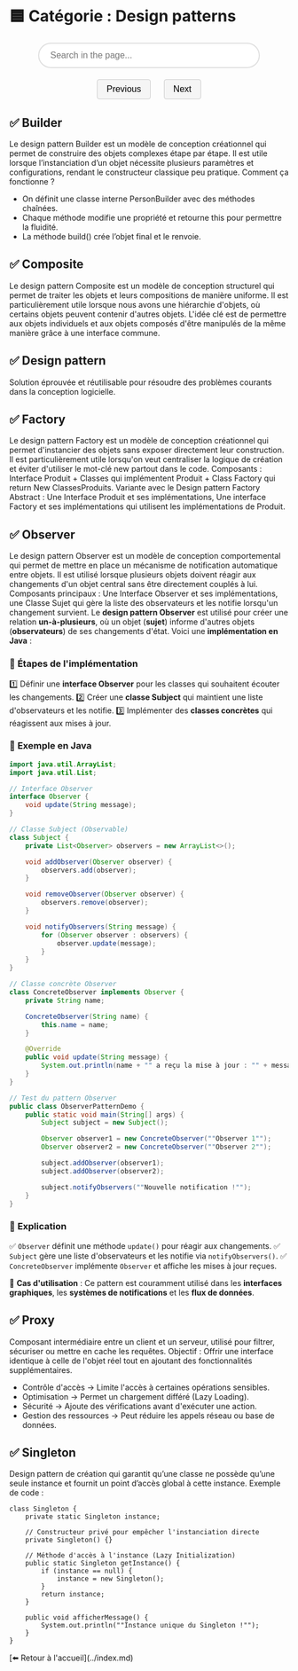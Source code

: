 # 🟦 Catégorie : Design patterns

<html lang="fr">
<head>
  <meta charset="UTF-8">
  <title>Search and Navigation Example</title>
  <!-- Include Mark.js from CDN -->
  <script src="https://cdnjs.cloudflare.com/ajax/libs/mark.js/8.11.1/mark.min.js"></script>
  <style>
    /* Container to center the search input */
    .search-container {
      display: flex;
      justify-content: center;
      margin: 20px 0;
    }
    /* Modern style for the search input */
    .search-input {
      width: 100%;
      max-width: 400px;
      padding: 12px 20px;
      font-size: 16px;
      border: 2px solid #e0e0e0;
      border-radius: 30px;
      transition: border-color 0.3s ease, box-shadow 0.3s ease;
      outline: none;
    }
    .search-input:hover {
      border-color: #9e9e9e;
    }
    .search-input:focus {
      border-color: #6200ea;
      box-shadow: 0 0 10px rgba(98, 0, 234, 0.3);
    }
    /* Styles for navigation buttons */
    .nav-buttons {
      text-align: center;
      margin: 20px 0;
    }
    .nav-buttons button {
      margin: 0 10px;
      padding: 8px 16px;
      font-size: 16px;
      cursor: pointer;
      transition: background 0.3s ease;
      border: 1px solid #ccc;
      border-radius: 4px;
      background: #f5f5f5;
    }
    .nav-buttons button:hover {
      background: #e0e0e0;
    }
    /* Style for highlighted marks */
    mark {
      background: yellow;
      padding: 0;
    }
    /* Style for the currently selected mark element */
    mark.current {
      background: orange;
      color: white;
    }
  </style>
</head>
<body>

  <!-- Search input container -->
  <div class="search-container">
    <input type="text" id="search" class="search-input" placeholder="Search in the page...">
  </div>

  <!-- Navigation buttons for previous and next occurrences -->
  <div class="nav-buttons">
    <button id="prevBtn">Previous</button>
    <button id="nextBtn">Next</button>
  </div>
  <script>
    // Get the search input and navigation buttons
    const searchInput = document.getElementById("search");
    const prevBtn = document.getElementById("prevBtn");
    const nextBtn = document.getElementById("nextBtn");
    // Define the context where Mark.js will search
    const context = document.querySelector("#content");
    const markInstance = new Mark(context);
    // Array to store marked elements and an index for the current result
    let markedElements = [];
    let currentIndex = -1;
    // Function to perform the marking based on the input keyword
    function doMark() {
      const keyword = searchInput.value.trim();
      // Remove previous markings
      markInstance.unmark({
        done: function() {
          if (keyword) {
            // Mark all occurrences of the keyword
            markInstance.mark(keyword, {
              done: function() {
                // Retrieve all generated <mark> elements
                markedElements = document.querySelectorAll("mark");
                // Reset current index (set to first element if available)
                currentIndex = markedElements.length > 0 ? 0 : -1;
                highlightCurrent();
              }
            });
          } else {
            // Clear marked elements and reset index if input is empty
            markedElements = [];
            currentIndex = -1;
          }
        }
      });
    }
    // Function to highlight the current marked element and scroll it into view
    function highlightCurrent() {
      // Remove the "current" class from all marked elements
      markedElements.forEach(el => el.classList.remove("current"));
      if (markedElements.length > 0 && currentIndex >= 0) {
        const currentMark = markedElements[currentIndex];
        currentMark.classList.add("current");
        // Scroll the current marked element smoothly into view, centered in the viewport
        currentMark.scrollIntoView({ behavior: "smooth", block: "center" });
      }
    }
    // Listen for input events to perform live search and marking
    searchInput.addEventListener("input", function() {
      doMark();
    });
    // Event listener for the "Previous" button to move to the previous occurrence
    prevBtn.addEventListener("click", function() {
      if (markedElements.length === 0) return;
      currentIndex = (currentIndex - 1 + markedElements.length) % markedElements.length;
      highlightCurrent();
    });
    // Event listener for the "Next" button to move to the next occurrence
    nextBtn.addEventListener("click", function() {
      if (markedElements.length === 0) return;
      currentIndex = (currentIndex + 1) % markedElements.length;
      highlightCurrent();
    });
  </script>
</body>
</html>

<!-- Content in which to search -->
<div id="content" markdown="1">

## ✅  Builder

Le design pattern Builder est un modèle de conception créationnel qui permet de construire des objets complexes étape par étape. Il est utile lorsque l’instanciation d’un objet nécessite plusieurs paramètres et configurations, rendant le constructeur classique peu pratique. Comment ça fonctionne ?

- On définit une classe interne PersonBuilder avec des méthodes chaînées.
- Chaque méthode modifie une propriété et retourne this pour permettre la fluidité.
- La méthode build() crée l’objet final et le renvoie.

## ✅  Composite

Le design pattern Composite est un modèle de conception structurel qui permet de traiter les objets et leurs compositions de manière uniforme. Il est particulièrement utile lorsque nous avons une hiérarchie d'objets, où certains objets peuvent contenir d'autres objets. L'idée clé est de permettre aux objets individuels et aux objets composés d'être manipulés de la même manière grâce à une interface commune.

## ✅  Design pattern

Solution éprouvée et réutilisable pour résoudre des problèmes courants dans la conception logicielle.

## ✅ Factory

Le design pattern Factory est un modèle de conception créationnel qui permet d'instancier des objets sans exposer directement leur construction. Il est particulièrement utile lorsqu'on veut centraliser la logique de création et éviter d'utiliser le mot-clé new partout dans le code. Composants : Interface Produit + Classes qui implémentent Produit + Class Factory qui return New ClassesProduits. Variante avec le Design pattern Factory Abstract : Une Interface Produit et ses implémentations, Une interface Factory et ses implémentations qui utilisent les implémentations de Produit.

## ✅  Observer

Le design pattern Observer est un modèle de conception comportemental qui permet de mettre en place un mécanisme de notification automatique entre objets. Il est utilisé lorsque plusieurs objets doivent réagir aux changements d'un objet central sans être directement couplés à lui. Composants principaux : Une Interface Observer et ses implémentations, une Classe Sujet qui gère la liste des observateurs et les notifie lorsqu'un changement survient.
Le **design pattern Observer** est utilisé pour créer une relation **un-à-plusieurs**, où un objet (**sujet**) informe d'autres objets (**observateurs**) de ses changements d'état. Voici une **implémentation en Java** :

### 🔹 **Étapes de l'implémentation**

1️⃣ Définir une **interface Observer** pour les classes qui souhaitent écouter les changements.
2️⃣ Créer une **classe Subject** qui maintient une liste d'observateurs et les notifie.
3️⃣ Implémenter des **classes concrètes** qui réagissent aux mises à jour.

### 🔹 **Exemple en Java**

```java
import java.util.ArrayList;
import java.util.List;

// Interface Observer
interface Observer {
    void update(String message);
}

// Classe Subject (Observable)
class Subject {
    private List<Observer> observers = new ArrayList<>();

    void addObserver(Observer observer) {
        observers.add(observer);
    }

    void removeObserver(Observer observer) {
        observers.remove(observer);
    }

    void notifyObservers(String message) {
        for (Observer observer : observers) {
            observer.update(message);
        }
    }
}

// Classe concrète Observer
class ConcreteObserver implements Observer {
    private String name;

    ConcreteObserver(String name) {
        this.name = name;
    }

    @Override
    public void update(String message) {
        System.out.println(name + "" a reçu la mise à jour : "" + message);
    }
}

// Test du pattern Observer
public class ObserverPatternDemo {
    public static void main(String[] args) {
        Subject subject = new Subject();

        Observer observer1 = new ConcreteObserver(""Observer 1"");
        Observer observer2 = new ConcreteObserver(""Observer 2"");

        subject.addObserver(observer1);
        subject.addObserver(observer2);

        subject.notifyObservers(""Nouvelle notification !"");
    }
}
```

### 🔹 **Explication**

✅ `Observer` définit une méthode `update()` pour réagir aux changements.
✅ `Subject` gère une liste d'observateurs et les notifie via `notifyObservers()`.
✅ `ConcreteObserver` implémente `Observer` et affiche les mises à jour reçues.

📌 **Cas d'utilisation** : Ce pattern est couramment utilisé dans les **interfaces graphiques**, les **systèmes de notifications** et les **flux de données**.

## ✅ Proxy

Composant intermédiaire entre un client et un serveur, utilisé pour filtrer, sécuriser ou mettre en cache les requêtes. Objectif : Offrir une interface identique à celle de l'objet réel tout en ajoutant des fonctionnalités supplémentaires.

- Contrôle d'accès → Limite l'accès à certaines opérations sensibles.
- Optimisation → Permet un chargement différé (Lazy Loading).
- Sécurité → Ajoute des vérifications avant d'exécuter une action.
- Gestion des ressources → Peut réduire les appels réseau ou base de données.

## ✅  Singleton

Design pattern de création qui garantit qu’une classe ne possède qu’une seule instance et fournit un point d’accès global à cette instance.
Exemple de code :

```
class Singleton {
    private static Singleton instance;

    // Constructeur privé pour empêcher l'instanciation directe
    private Singleton() {}

    // Méthode d'accès à l'instance (Lazy Initialization)
    public static Singleton getInstance() {
        if (instance == null) {
            instance = new Singleton();
        }
        return instance;
    }

    public void afficherMessage() {
        System.out.println(""Instance unique du Singleton !"");
    }
}
```

</div>
[⬅️ Retour à l'accueil](../index.md)
